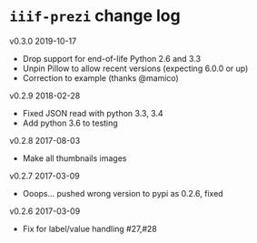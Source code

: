 # `iiif-prezi` change log

v0.3.0 2019-10-17

 * Drop support for end-of-life Python 2.6 and 3.3
 * Unpin Pillow to allow recent versions (expecting 6.0.0 or up)
 * Correction to example (thanks @mamico)

v0.2.9 2018-02-28

  * Fixed JSON read with python 3.3, 3.4
  * Add python 3.6 to testing

v0.2.8 2017-08-03

  * Make all thumbnails images

v0.2.7 2017-03-09

  * Ooops... pushed wrong version to pypi as 0.2.6, fixed

v0.2.6 2017-03-09

  * Fix for label/value handling #27,#28